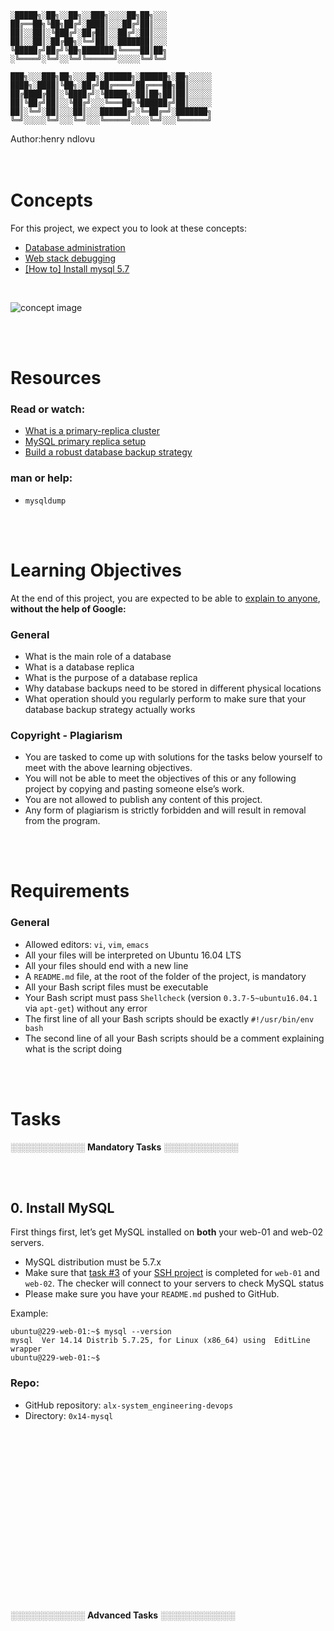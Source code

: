 ```
░█████╗░██╗░░██╗░░███╗░░░░██╗██╗░░░
██╔══██╗╚██╗██╔╝░████║░░░██╔╝██║░░░
██║░░██║░╚███╔╝░██╔██║░░██╔╝░██║░░░
██║░░██║░██╔██╗░╚═╝██║░░███████║░░░
╚█████╔╝██╔╝╚██╗███████╗╚════██║██╗
░╚════╝░╚═╝░░╚═╝╚══════╝░░░░░╚═╝╚═╝

███╗░░░███╗██╗░░░██╗░██████╗░██████╗░██╗░░░░░
████╗░████║╚██╗░██╔╝██╔════╝██╔═══██╗██║░░░░░
██╔████╔██║░╚████╔╝░╚█████╗░██║██╗██║██║░░░░░
██║╚██╔╝██║░░╚██╔╝░░░╚═══██╗╚██████╔╝██║░░░░░
██║░╚═╝░██║░░░██║░░░██████╔╝░╚═██╔═╝░███████╗
╚═╝░░░░░╚═╝░░░╚═╝░░░╚═════╝░░░░╚═╝░░░╚══════╝
```


Author:henry ndlovu
<br><br><br>

# Concepts



For this project, we expect you to look at these concepts:

* [Database administration](https://intranet.alxswe.com/concepts/49)
* [Web stack debugging](https://intranet.alxswe.com/concepts/68)
* [[How to] Install mysql 5.7](https://intranet.alxswe.com/concepts/100002)

<br>

![concept image](./images/concept.png)

<br><br>

# Resources

### Read or watch:

* [What is a primary-replica cluster](https://intranet.alxswe.com/rltoken/eojqG9FZbA6QVWN5P9cLzA)
* [MySQL primary replica setup](https://intranet.alxswe.com/rltoken/z2KVk2UKLMc0RvHMdJmYLg)
* [Build a robust database backup strategy](https://intranet.alxswe.com/rltoken/BharnxaLb-BDDYFywzME2Q)

### man or help:

* `mysqldump`

<br><br>


# Learning Objectives

At the end of this project, you are expected to be able to [explain to anyone](https://intranet.alxswe.com/rltoken/Lotf0yqq3mNeFHkrW67CZQ), <b>without the help of Google:</b>

### General

* What is the main role of a database
* What is a database replica
* What is the purpose of a database replica
* Why database backups need to be stored in different physical locations
* What operation should you regularly perform to make sure that your database backup strategy actually works

### Copyright - Plagiarism

* You are tasked to come up with solutions for the tasks below yourself to meet with the above learning objectives.
* You will not be able to meet the objectives of this or any following project by copying and pasting someone else’s work.
* You are not allowed to publish any content of this project.
* Any form of plagiarism is strictly forbidden and will result in removal from the program.


<br><br>


# Requirements


### General

* Allowed editors: `vi`, `vim`, `emacs`
* All your files will be interpreted on Ubuntu 16.04 LTS
* All your files should end with a new line
* A `README.md` file, at the root of the folder of the project, is mandatory
* All your Bash script files must be executable
* Your Bash script must pass `Shellcheck` (version `0.3.7-5~ubuntu16.04.1` via `apt-get`) without any error
* The first line of all your Bash scripts should be exactly `#!/usr/bin/env bash`
* The second line of all your Bash scripts should be a comment explaining what is the script doing


<br><br>

# Tasks

░░░░░░░░░░░░ <b>Mandatory Tasks</b> ░░░░░░░░░░░░

<br><br>

## 0. Install MySQL


First things first, let’s get MySQL installed on <b>both</b> your web-01 and web-02 servers.

* MySQL distribution must be 5.7.x
* Make sure that [task #3](https://intranet.alxswe.com/rltoken/h8QknQcmmLf7oT8esoWgvg) of your [SSH project](https://intranet.alxswe.com/rltoken/Wx_BrR5Sk8s3Ywl44-33wg) is completed for `web-01` and `web-02`. The checker will connect to your servers to check MySQL status
* Please make sure you have your `README.md` pushed to GitHub.

Example:


```
ubuntu@229-web-01:~$ mysql --version
mysql  Ver 14.14 Distrib 5.7.25, for Linux (x86_64) using  EditLine wrapper
ubuntu@229-web-01:~$
```



### Repo:

* GitHub repository: `alx-system_engineering-devops`
* Directory: `0x14-mysql`






<br><br>

<br><br>

<br><br>

<br><br>

<br><br>

<br><br>




░░░░░░░░░░░░ <b>Advanced Tasks</b> ░░░░░░░░░░░░
